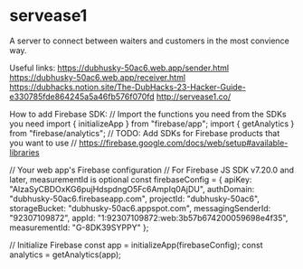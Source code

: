 # servease1
A server to connect between waiters and customers in the most convience way.

Useful links:
https://dubhusky-50ac6.web.app/sender.html
https://dubhusky-50ac6.web.app/receiver.html
https://dubhacks.notion.site/The-DubHacks-23-Hacker-Guide-e330785fde864245a5a46fb576f070fd
http://servease1.co/

How to add Firebase SDK:
// Import the functions you need from the SDKs you need
import { initializeApp } from "firebase/app";
import { getAnalytics } from "firebase/analytics";
// TODO: Add SDKs for Firebase products that you want to use
// https://firebase.google.com/docs/web/setup#available-libraries

// Your web app's Firebase configuration
// For Firebase JS SDK v7.20.0 and later, measurementId is optional
const firebaseConfig = {
  apiKey: "AIzaSyCBDOxKG6pujHdspdngO5Fc6AmpIq0AjDU",
  authDomain: "dubhusky-50ac6.firebaseapp.com",
  projectId: "dubhusky-50ac6",
  storageBucket: "dubhusky-50ac6.appspot.com",
  messagingSenderId: "92307109872",
  appId: "1:92307109872:web:3b57b674200059698e4f35",
  measurementId: "G-8DK39SYPPY"
};

// Initialize Firebase
const app = initializeApp(firebaseConfig);
const analytics = getAnalytics(app);
